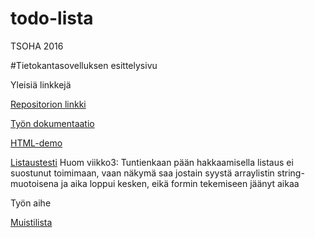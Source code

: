 # todo-lista
TSOHA 2016

#Tietokantasovelluksen esittelysivu

Yleisiä linkkejä

[Repositorion linkki](https://github.com/ilarinie/todo-lista/)

[Työn dokumentaatio](https://github.com/ilarinie/todo-lista/blob/master/docs/dokumentaatio.pdf)

[HTML-demo](http://t-niil.users.cs.helsinki.fi/todo-lista/html-demo/index.html)

[Listaustesti](http://t-niil.users.cs.helsinki.fi/todo-lista/kayttajat)
Huom viikko3: Tuntienkaan pään hakkaamisella listaus ei suostunut toimimaan, vaan näkymä saa jostain syystä arraylistin string-muotoisena ja aika loppui kesken, eikä formin tekemiseen jäänyt aikaa

Työn aihe

[Muistilista](https://advancedkittenry.github.io/suunnittelu_ja_tyoymparisto/aiheet/Muistilista.html)
